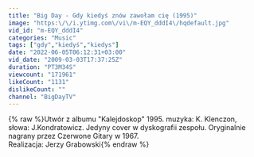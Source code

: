 ```yaml
---
title: "Big Day - Gdy kiedyś znów zawołam cię (1995)"
image: "https:\/\/i.ytimg.com\/vi\/m-EQY_dddI4\/hqdefault.jpg"
vid_id: "m-EQY_dddI4"
categories: "Music"
tags: ["gdy","kiedyś","kiedys"]
date: "2022-06-05T06:12:31+03:00"
vid_date: "2009-03-03T17:37:25Z"
duration: "PT3M34S"
viewcount: "171961"
likeCount: "1131"
dislikeCount: ""
channel: "BigDayTV"
---
```

{% raw %}Utwór z albumu &quot;Kalejdoskop&quot; 1995. muzyka: K. Klenczon, słowa: J.Kondratowicz. Jedyny cover w dyskografii zespołu. Oryginalnie nagrany przez Czerwone Gitary w 1967.<br />Realizacja: Jerzy Grabowski{% endraw %}
